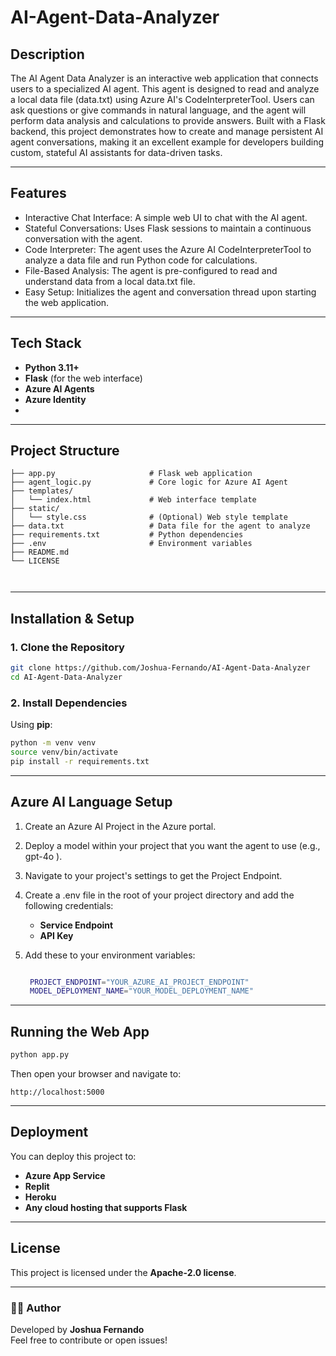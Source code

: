 # AI-Agent-Data-Analyzer

## Description

The AI Agent Data Analyzer is an interactive web application that connects users to a specialized AI agent. This agent is designed to read and analyze a local data file (data.txt) using Azure AI's CodeInterpreterTool. Users can ask questions or give commands in natural language, and the agent will perform data analysis and calculations to provide answers.
Built with a Flask backend, this project demonstrates how to create and manage persistent AI agent conversations, making it an excellent example for developers building custom, stateful AI assistants for data-driven tasks.


---

## Features
- Interactive Chat Interface: A simple web UI to chat with the AI agent.
- Stateful Conversations: Uses Flask sessions to maintain a continuous conversation with the agent.
- Code Interpreter: The agent uses the Azure AI CodeInterpreterTool to analyze a data file and run Python code for calculations.
- File-Based Analysis: The agent is pre-configured to read and understand data from a local data.txt file.
- Easy Setup: Initializes the agent and conversation thread upon starting the web application.




---

##  Tech Stack
- **Python 3.11+**
- **Flask** (for the web interface)
- **Azure AI Agents**
- **Azure Identity**
- 


--- 

##  Project Structure
```
├── app.py                     # Flask web application
├── agent_logic.py             # Core logic for Azure AI Agent
├── templates/
│   └── index.html             # Web interface template
├── static/
│   └── style.css              # (Optional) Web style template
├── data.txt                   # Data file for the agent to analyze
├── requirements.txt           # Python dependencies 
├── .env                       # Environment variables 
├── README.md
└── LICENSE
                  


```

---

## Installation & Setup

### 1. Clone the Repository
```bash
git clone https://github.com/Joshua-Fernando/AI-Agent-Data-Analyzer
cd AI-Agent-Data-Analyzer
```

### 2. Install Dependencies
Using **pip**:
```bash
python -m venv venv
source venv/bin/activate
pip install -r requirements.txt
```

---

## Azure AI Language Setup
1. Create an Azure AI Project in the Azure portal.
2. Deploy a model within your project that you want the agent to use (e.g., gpt-4o ).
3. Navigate to your project's settings to get the Project Endpoint.
4. Create a .env file in the root of your project directory and add the following credentials:
   - **Service Endpoint**
   - **API Key**
 
5. Add these to your environment variables:
   ```bash
   
    PROJECT_ENDPOINT="YOUR_AZURE_AI_PROJECT_ENDPOINT"
    MODEL_DEPLOYMENT_NAME="YOUR_MODEL_DEPLOYMENT_NAME"

   ```

---

## Running the Web App
```bash
python app.py
```
Then open your browser and navigate to:
```
http://localhost:5000
```

---

## Deployment
You can deploy this project to:
- **Azure App Service**
- **Replit**
- **Heroku**
- **Any cloud hosting that supports Flask**

---

## License
This project is licensed under the **Apache-2.0 license**.

---

### 👨‍💻 Author
Developed by **Joshua Fernando**  
Feel free to contribute or open issues!

